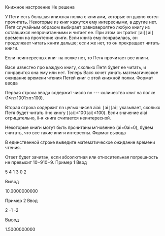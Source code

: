 Книжное настроение
Не решена

У Пети есть большая книжная полка с книгами, которые он давно хотел прочитать. Некоторые из книг кажутся ему интересными, а другие нет. Петя случайным образом выбирает равновероятно любую книгу из оставшихся непрочитанными и читает ее. При этом он тратит ∣ai∣∣ai​∣ времени на прочтение книги. Если книга ему понравилась, он продолжает читать книги дальше; если же нет, то он прекращает читать книги.

Если неинтересных книг на полке нет, то Петя прочитает все книги.

Васе известно про каждую книгу, сколько Петя будет ее читать, и понравится она ему или нет. Теперь Вася хочет узнать математическое ожидание времени чтения Петей книг с этой книжной полки.
Формат ввода

Первая строка ввода содержит число nn --- количество книг на полке (1≤n≤1001≤n≤100).

Вторая строка содержит nn целых чисел aiai​: ∣ai∣∣ai​∣ указывает, сколько Петя будет читать ii-ю кингу (∣ai∣≤100∣ai​∣≤100). Если значение aiai​ отрицательно, ii-я книга считается неинтересной.

Некоторые книги могут быть прочитаны мгновенно (ai=0ai​=0), будем считать, что все такие книги интересны.
Формат вывода

В единственной строке выведите математическое ожидание времени чтения.

Ответ будет зачитан, если абсолютная или относительная погрешность не превысит 10−910−9.
Пример 1
Ввод

5
4 1 3 0 2

Вывод

10.0000000000

Пример 2
Ввод

2
-1 -2

Вывод

1.5000000000